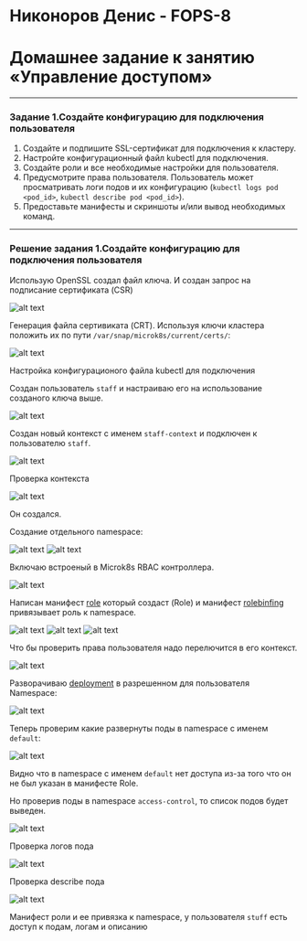 # Никоноров Денис - FOPS-8
# Домашнее задание к занятию «Управление доступом»

------

### Задание 1.Создайте конфигурацию для подключения пользователя
1. Создайте и подпишите SSL-сертификат для подключения к кластеру.
2. Настройте конфигурационный файл kubectl для подключения.
3. Создайте роли и все необходимые настройки для пользователя.
4. Предусмотрите права пользователя. Пользователь может просматривать логи подов и их конфигурацию (`kubectl logs pod <pod_id>`, `kubectl describe pod <pod_id>`).
5. Предоставьте манифесты и скриншоты и/или вывод необходимых команд.

------

### Решение задания 1.Создайте конфигурацию для подключения пользователя

Использую OpenSSL создал файл ключа.
И создан запрос на подписание сертификата (CSR)

![alt text](img/1.png)

Генерация файла сертивиката (CRT). Используя ключи кластера положить их по пути `/var/snap/microk8s/current/certs/`:

![alt text](img/2.png)

Настройка конфигурационого файла kubectl для подключения

Создан пользователь `staff` и настраиваю его на использование созданого ключа выше.

![alt text](img/3.png)

Создан новый контекст с именем `staff-context` и подключен к пользователю `staff`.

![alt text](img/4.png)

Проверка контекста

![alt text](img/5.png)

Он создался.

Создание отдельного namespace:

![alt text](img/6_1.png)
![alt text](img/6_2.png)

Включаю встроеный в Microk8s RBAC контроллера.

![alt text](img/7.png)

Написан манифест [role](/role.yml) который создаст (Role) и манифест [rolebinfing](/rolebinding.yml) привязывает роль к namespace.

![alt text](img/8_1.png)
![alt text](img/8_2.png)
![alt text](img/8_3.png)

Что бы проверить права пользователя надо перелючится в его контекст.

![alt text](img/9.png)

Разворачиваю [deployment](/deployment.yml) в разрешенном для пользователя Namespace:

![alt text](img/10.png)

Теперь проверим какие развернуты поды в namespace с именем `default`:

![alt text](img/11.png)

Видно что в namespace с именем `default` нет доступа из-за того что он не был указан в манифесте Role.

Но проверив поды в namespace `access-control`, то список подов будет выведен.

![alt text](img/12.png)

Проверка логов пода

![alt text](img/13.png)

Проверка describe пода

![alt text](img/14.png)

Манифест роли и ее привязка к namespace, у пользователя `stuff` есть доступ к подам, логам и описанию